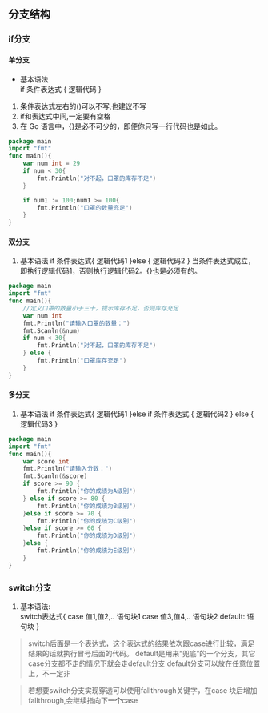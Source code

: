 ## 分支结构
### if分支
#### 单分支
- 基本语法  
if 条件表达式 {
    逻辑代码
}
1. 条件表达式左右的()可以不写,也建议不写
2. if和表达式中间,一定要有空格
3. 在 Go 语言中，{}是必不可少的，即便你只写一行代码也是如此。
```go
package main
import "fmt"
func main(){
	var num int = 29
	if num < 30{
		fmt.Println("对不起，口罩的库存不足")
	}

	if num1 := 100;num1 >= 100{
		fmt.Println("口罩的数量充足")
	}
}
```
#### 双分支
1. 基本语法
if 条件表达式{
    逻辑代码1
}else {
    逻辑代码2
}
当条件表达式成立，即执行逻辑代码1，否则执行逻辑代码2。{}也是必须有的。
```go
package main
import "fmt"
func main(){
	//定义口罩的数量小于三十，提示库存不足，否则库存充足
	var num int
	fmt.Println("请输入口罩的数量：") 
	fmt.Scanln(&num)
	if num < 30{
		fmt.Println("对不起，口罩的库存不足")
	} else {
		fmt.Println("口罩库存充足")
	}
}
```
#### 多分支
1. 基本语法
if 条件表达式{
    逻辑代码1
}else if 条件表达式 {
    逻辑代码2
} else {
    逻辑代码3
}
```go
package main
import "fmt"
func main(){
	var score int 
	fmt.Println("请输入分数：") 
	fmt.Scanln(&score)
	if score >= 90 {
		fmt.Println("你的成绩为A级别")
	} else if score >= 80 {
		fmt.Println("你的成绩为B级别")
	}else if score >= 70 {
		fmt.Println("你的成绩为C级别")
	}else if score >= 60 {
		fmt.Println("你的成绩为D级别")
	}else {
		fmt.Println("你的成绩为E级别")
	}
}
```
### switch分支
1. 基本语法:  
switch表达式{
    case 值1,值2,..
    语句块1
    case 值3,值4,..
    语句块2
    default:
    语句块
}
>switch后面是一个表达式，这个表达式的结果依次跟case进行比较，满足结果的话就执行冒号后面的代码。
>default是用来“兜底”的一个分支，其它case分支都不走的情况下就会走default分支
>default分支可以放在任意位置上，不一定非

>若想要switch分支实现穿透可以使用fallthrough关键字，在case 块后增加fallthrough,会继续指向下**一个**case